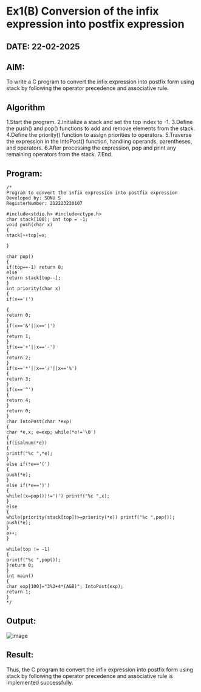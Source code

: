 # Ex1(B) Conversion of the infix expression into postfix expression
## DATE: 22-02-2025
## AIM:
To write a C program to convert the infix expression into postfix form using stack by following the operator precedence and associative rule.

## Algorithm
1.Start the program.
2.Initialize a stack and set the top index to -1.
3.Define the push() and pop() functions to add and remove elements from the stack.
4.Define the priority() function to assign priorities to operators.
5.Traverse the expression in the IntoPost() function, handling operands, parentheses, and operators.
6.After processing the expression, pop and print any remaining operators from the stack.
7.End.
   

## Program:
```
/*
Program to convert the infix expression into postfix expression
Developed by: SONU S
RegisterNumber: 212223220107

#include<stdio.h> #include<ctype.h>
char stack[100]; int top = -1;
void push(char x)
{
stack[++top]=x;

}

char pop()
{
if(top==-1) return 0;
else
return stack[top--];
}
int priority(char x)
{
if(x=='(')

{
return 0;
}
if(x=='&'||x=='|')
{
return 1;
}
if(x=='+'||x=='-')
{
return 2;
}
if(x=='*'||x=='/'||x=='%')
{
return 3;
}
if(x=='^')
{
return 4;
}
return 0;
}
char IntoPost(char *exp)
{
char *e,x; e=exp; while(*e!='\0')
{
if(isalnum(*e))
{
printf("%c ",*e);
}
else if(*e=='(')
{
push(*e);
}
else if(*e==')')
{
while((x=pop())!='(') printf("%c ",x);
}
else
{
while(priority(stack[top])>=priority(*e)) printf("%c ",pop());
push(*e);
}
e++;
}

while(top != -1)
{
printf("%c ",pop());
}return 0;
}
int main()
{
char exp[100]="3%2+4*(A&B)"; IntoPost(exp);
return 1;
} 
*/
```

## Output:

![image](https://github.com/user-attachments/assets/e422213b-2bc3-4f59-9199-79e38595582a)


## Result:
Thus, the C program to convert the infix expression into postfix form using stack by following the operator precedence and associative rule is implemented successfully.
